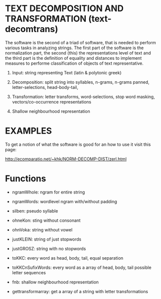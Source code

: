 # TEXT DECOMPOSITION AND TRANSFORMATION (text-decomtrans)

The software is the second of a triad of software, that is needed to perform various tasks in analyzing strings. The first part of the software is the normalization part, the second (this) the representations level of text and the third part is the definition of equality and distances to implement measures to performe classification of objects of text representative.

1. Input: string representing Text (latin & polytonic greek)

2. Decomposition: split string into syllables, n-grams, n-grams panned, letter-selections, head-body-tail,

3. Transformation: letter transforms, word-selections, stop word masking, vectors/co-occurrence representations

4. Shallow neighbourhood representation 

# EXAMPLES
To get a notion of what the software is good for an how to use it visit this page:

http://ecomparatio.net/~khk/NORM-DECOMP-DIST/zerl.html

# Functions

- ngramWhole: ngram for entire string

- ngramWords: wordlevel ngram with/without padding

- silben: pseudo syllable

- ohneKon: sting without consonant

- ohnVoka: string without vowel

- justKLEIN: string of just stopwords

- justGROSZ: string with no stopwords

- toKKC: every word as head, body, tail, equal separation

- toKKCnSufixWords: every word as a array of head, body, tail possible letter sequences

- fnb: shallow neighbourhood representation

- gettransformarray: get a array of a string with letter transformations


